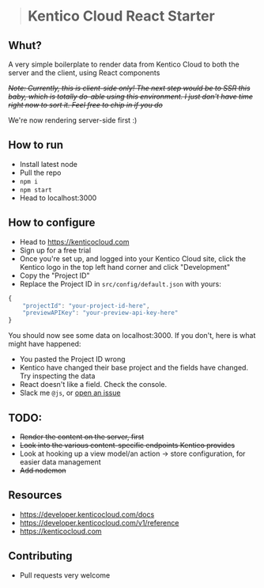 > # Kentico Cloud React Starter

## Whut?
A very simple boilerplate to render data from Kentico Cloud to both the server and the client, using React components

~~*Note: Currently, this is client-side only! The next step would be to SSR this baby, which is totally do-able using this environment. I just don't have time right now to sort it. Feel free to chip in if you do*~~

We're now rendering server-side first :)

## How to run
- Install latest node
- Pull the repo
- `npm i`
- `npm start`
- Head to localhost:3000

## How to configure
- Head to https://kenticocloud.com
- Sign up for a free trial
- Once you're set up, and logged into your Kentico Cloud site, click the Kentico logo in the top left hand corner and click "Development"
- Copy the "Project ID"
- Replace the Project ID in `src/config/default.json` with yours:
```js
{
	"projectId": "your-project-id-here",
	"previewAPIKey": "your-preview-api-key-here"
}
```

You should now see some data on localhost:3000. If you don't, here is what might have happened:

- You pasted the Project ID wrong
- Kentico have changed their base project and the fields have changed. Try inspecting the data
- React doesn't like a field. Check the console.
- Slack me `@js`, or [open an issue](https://github.com/MMTDigital/kentico-cloud-universal-react/issues)

## TODO:

- ~~Render the content on the server, first~~
- ~~Look into the various content-specific endpoints Kentico provides~~
- Look at hooking up a view model/an action -> store configuration, for easier data management
- ~~Add nodemon~~

## Resources

- https://developer.kenticocloud.com/docs
- https://developer.kenticocloud.com/v1/reference
- https://kenticocloud.com

## Contributing
- Pull requests very welcome
